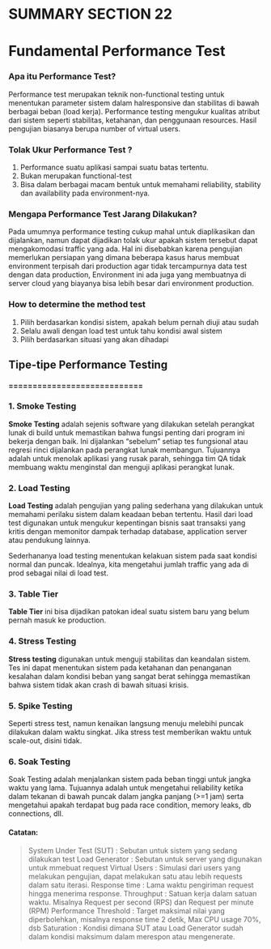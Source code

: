 # SUMMARY SECTION 22
# Fundamental Performance Test

### Apa itu Performance Test?
Performance test merupakan teknik non-functional testing untuk menentukan parameter sistem dalam halresponsive dan stabilitas di bawah berbagai beban (load kerja). Performance testing mengukur kualitas atribut dari sistem seperti stabilitas, ketahanan, dan penggunaan resources. Hasil pengujian biasanya berupa number of virtual users.

### Tolak Ukur Performance Test ?
1. Performance suatu aplikasi sampai suatu batas tertentu.
2. Bukan merupakan functional-test
3. Bisa dalam berbagai macam bentuk untuk memahami reliability, stability dan availability pada environment-nya.

### Mengapa Performance Test Jarang Dilakukan?
Pada umumnya performance testing cukup mahal untuk diaplikasikan dan dijalankan, namun dapat dijadikan tolak ukur apakah sistem tersebut dapat mengakomodasi traffic yang ada. Hal ini disebabkan karena pengujian memerlukan persiapan yang dimana beberapa kasus harus membuat environment terpisah dari production agar tidak tercampurnya data test dengan data production, Environment ini ada juga yang membuatnya di server cloud yang biayanya bisa lebih besar dari environment production.

### How to determine the method test
1. Pilih berdasarkan kondisi sistem, apakah belum pernah diuji atau sudah
2. Selalu awali dengan load test untuk tahu kondisi awal sistem
3. Pilih berdasarkan situasi yang akan dihadapi

## Tipe-tipe Performance Testing
#### ============================
### 1. Smoke Testing
__Smoke Testing__ adalah sejenis software yang dilakukan setelah perangkat lunak di build untuk memastikan bahwa fungsi penting dari program ini bekerja dengan baik. Ini dijalankan “sebelum” setiap tes fungsional atau regresi rinci dijalankan pada perangkat lunak membangun. Tujuannya adalah untuk menolak aplikasi yang rusak parah, sehingga tim QA tidak membuang waktu menginstal dan menguji aplikasi perangkat lunak.

### 2. Load Testing
__Load Testing__ adalah pengujian yang paling sederhana yang dilakukan untuk memahami perilaku sistem dalam keadaan beban tertentu. Hasil dari load test digunakan untuk mengukur kepentingan bisnis saat transaksi yang kritis dengan memonitor dampak terhadap database, application server atau pendukung lainnya.

Sederhananya load testing menentukan kelakuan sistem pada saat kondisi normal dan puncak. Idealnya, kita mengetahui jumlah traffic yang ada di prod sebagai nilai di load test.

### 3. Table Tier
__Table Tier__ ini bisa dijadikan patokan ideal suatu sistem baru yang belum pernah masuk ke production.

### 4. Stress Testing
__Stress testing__ digunakan untuk menguji stabilitas dan keandalan sistem. Tes ini dapat menentukan sistem pada ketahanan dan penanganan kesalahan dalam kondisi beban yang sangat berat sehingga memastikan bahwa sistem tidak akan crash di bawah situasi krisis.

### 5. Spike Testing
Seperti stress test, namun kenaikan langsung menuju melebihi puncak dilakukan dalam waktu singkat. Jika stress test memberikan waktu untuk scale-out, disini tidak.

### 6. Soak Testing
Soak Testing adalah menjalankan sistem pada beban tinggi untuk jangka waktu yang lama. Tujuannya adalah untuk mengetahui reliability ketika dalam tekanan di bawah puncak dalam jangka panjang (>=1 jam) serta mengetahui apakah terdapat bug pada race condition, memory leaks, db connections, dll.

#### Catatan:
> System Under Test (SUT) : Sebutan untuk sistem yang sedang dilakukan test
> Load Generator : Sebutan untuk server yang digunakan untuk mmebuat request
> Virtual Users : Simulasi dari users yang melakukan pengujian, dapat melakukan satu atau lebih requests dalam satu iterasi.
> Response time : Lama waktu pengiriman request hingga menerima response.
> Throughput : Satuan kerja dalam satuan waktu. Misalnya Request per second (RPS) dan Request per minute (RPM)
> Performance Threshold : Target maksimal nilai yang diperbolehkan, misalnya response time 2 detik, Max CPU usage 70%, dsb
> Saturation : Kondisi dimana SUT atau Load Generator sudah dalam kondisi maksimum dalam merespon atau mengenerate.
